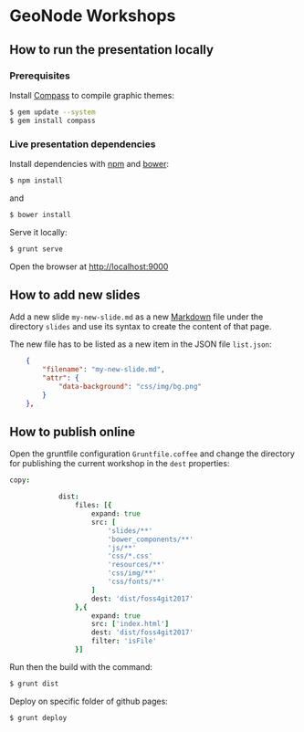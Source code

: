 # GeoNode Workshops

## How to run the presentation locally

### Prerequisites

Install [Compass](http://compass-style.org/install/) to compile graphic themes:

```bash
$ gem update --system
$ gem install compass
```

### Live presentation dependencies

Install dependencies with [npm](https://www.npmjs.com/) and [bower](https://bower.io/):

```bash
$ npm install
```

and

```bash
$ bower install
```

Serve it locally:

```bash
$ grunt serve
```

Open the browser at [http://localhost:9000](http://localhost:9000)

## How to add new slides

Add a new slide `my-new-slide.md` as a new [Markdown](https://en.wikipedia.org/wiki/Markdown) file under the directory `slides` and use its syntax to create the content of that page.

The new file has to be listed as a new item in the JSON file `list.json`:

```json
    {
        "filename": "my-new-slide.md",
        "attr": {
            "data-background": "css/img/bg.png"
        }
    },
```

## How to publish online

Open the gruntfile configuration `Gruntfile.coffee` and change the directory for publishing the current workshop in the `dest` properties:

```coffee
copy:

            dist:
                files: [{
                    expand: true
                    src: [
                        'slides/**'
                        'bower_components/**'
                        'js/**'
                        'css/*.css'
                        'resources/**'
                        'css/img/**'
                        'css/fonts/**'
                    ]
                    dest: 'dist/foss4git2017'
                },{
                    expand: true
                    src: ['index.html']
                    dest: 'dist/foss4git2017'
                    filter: 'isFile'
                }]
```

Run then the build with the command:

```bash
$ grunt dist
```

Deploy on specific folder of github pages:

```bash
$ grunt deploy
```
